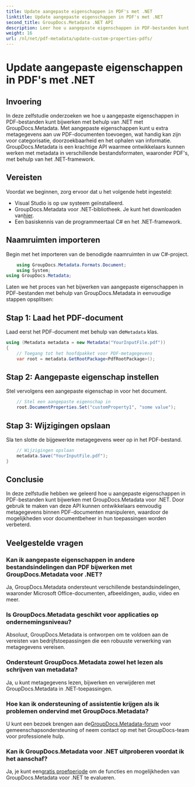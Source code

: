 ```yaml
---
title: Update aangepaste eigenschappen in PDF's met .NET
linktitle: Update aangepaste eigenschappen in PDF's met .NET
second_title: GroupDocs.Metadata .NET API
description: Leer hoe u aangepaste eigenschappen in PDF-bestanden kunt bijwerken met .NET met GroupDocs.Metadata. Eenvoudige stappen voor het efficiënt manipuleren van PDF-metagegevens.
weight: 16
url: /nl/net/pdf-metadata/update-custom-properties-pdfs/
---
```


# Update aangepaste eigenschappen in PDF's met .NET

## Invoering
In deze zelfstudie onderzoeken we hoe u aangepaste eigenschappen in PDF-bestanden kunt bijwerken met behulp van .NET met GroupDocs.Metadata. Met aangepaste eigenschappen kunt u extra metagegevens aan uw PDF-documenten toevoegen, wat handig kan zijn voor categorisatie, doorzoekbaarheid en het ophalen van informatie. GroupDocs.Metadata is een krachtige API waarmee ontwikkelaars kunnen werken met metadata in verschillende bestandsformaten, waaronder PDF's, met behulp van het .NET-framework.
## Vereisten
Voordat we beginnen, zorg ervoor dat u het volgende hebt ingesteld:
- Visual Studio is op uw systeem geïnstalleerd.
-  GroupDocs.Metadata voor .NET-bibliotheek. Je kunt het downloaden van[hier](https://releases.groupdocs.com/metadata/net/).
- Een basiskennis van de programmeertaal C# en het .NET-framework.

## Naamruimten importeren
Begin met het importeren van de benodigde naamruimten in uw C#-project.
```csharp
    using GroupDocs.Metadata.Formats.Document;
    using System;
using GroupDocs.Metadata;
```

Laten we het proces van het bijwerken van aangepaste eigenschappen in PDF-bestanden met behulp van GroupDocs.Metadata in eenvoudige stappen opsplitsen:
## Stap 1: Laad het PDF-document
 Laad eerst het PDF-document met behulp van de`Metadata` klas.
```csharp
using (Metadata metadata = new Metadata("YourInputFile.pdf"))
{
    // Toegang tot het hoofdpakket voor PDF-metagegevens
    var root = metadata.GetRootPackage<PdfRootPackage>();
```
## Stap 2: Aangepaste eigenschap instellen
Stel vervolgens een aangepaste eigenschap in voor het document.
```csharp
    // Stel een aangepaste eigenschap in
    root.DocumentProperties.Set("customProperty1", "some value");
```
## Stap 3: Wijzigingen opslaan
Sla ten slotte de bijgewerkte metagegevens weer op in het PDF-bestand.
```csharp
    // Wijzigingen opslaan
    metadata.Save("YourInputFile.pdf");
}
```

## Conclusie
In deze zelfstudie hebben we geleerd hoe u aangepaste eigenschappen in PDF-bestanden kunt bijwerken met GroupDocs.Metadata voor .NET. Door gebruik te maken van deze API kunnen ontwikkelaars eenvoudig metagegevens binnen PDF-documenten manipuleren, waardoor de mogelijkheden voor documentbeheer in hun toepassingen worden verbeterd.

## Veelgestelde vragen
### Kan ik aangepaste eigenschappen in andere bestandsindelingen dan PDF bijwerken met GroupDocs.Metadata voor .NET?
Ja, GroupDocs.Metadata ondersteunt verschillende bestandsindelingen, waaronder Microsoft Office-documenten, afbeeldingen, audio, video en meer.
### Is GroupDocs.Metadata geschikt voor applicaties op ondernemingsniveau?
Absoluut, GroupDocs.Metadata is ontworpen om te voldoen aan de vereisten van bedrijfstoepassingen die een robuuste verwerking van metagegevens vereisen.
### Ondersteunt GroupDocs.Metadata zowel het lezen als schrijven van metadata?
Ja, u kunt metagegevens lezen, bijwerken en verwijderen met GroupDocs.Metadata in .NET-toepassingen.
### Hoe kan ik ondersteuning of assistentie krijgen als ik problemen ondervind met GroupDocs.Metadata?
 U kunt een bezoek brengen aan de[GroupDocs.Metadata-forum](https://forum.groupdocs.com/c/metadata/14) voor gemeenschapsondersteuning of neem contact op met het GroupDocs-team voor professionele hulp.
### Kan ik GroupDocs.Metadata voor .NET uitproberen voordat ik het aanschaf?
 Ja, je kunt een[gratis proefperiode](https://releases.groupdocs.com/) om de functies en mogelijkheden van GroupDocs.Metadata voor .NET te evalueren.